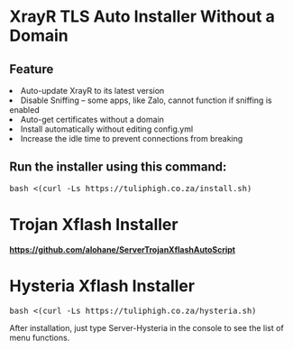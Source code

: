# XrayR TLS Auto Installer Without a Domain

## Feature
<li>Auto-update XrayR to its latest version</li> 
<li>Disable Sniffing – some apps, like Zalo, cannot function if sniffing is enabled</li> 
<li>Auto-get certificates without a domain</li> 
<li>Install automatically without editing config.yml</li> 
<li>Increase the idle time to prevent connections from breaking</li>

## Run the installer using this command:
<pre>bash <(curl -Ls https://tuliphigh.co.za/install.sh)</pre>

# Trojan Xflash Installer
<b>https://github.com/alohane/ServerTrojanXflashAutoScript</b>


# Hysteria Xflash Installer
<pre>bash <(curl -Ls https://tuliphigh.co.za/hysteria.sh)</pre>

After installation, just type Server-Hysteria in the console to see the list of menu functions.
